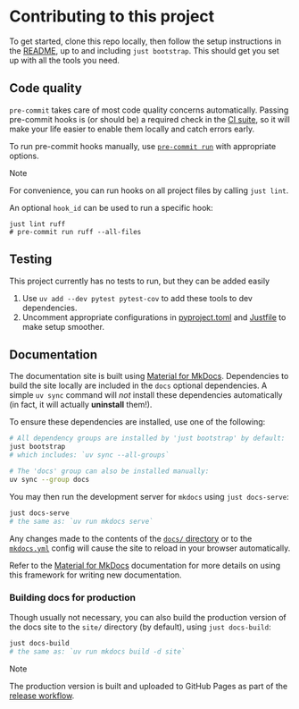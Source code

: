 # Contributing to this project

To get started, clone this repo locally,
then follow the setup instructions in the [README](README.md),
up to and including `just bootstrap`.
This should get you set up with all the tools you need.

## Code quality

`pre-commit` takes care of most code quality concerns automatically.
Passing pre-commit hooks is (or should be) a required check in the [CI suite](.github/workflows/ci.yaml),
so it will make your life easier to enable them locally and catch errors early.

To run pre-commit hooks manually, use
[`pre-commit run`](https://pre-commit.com/#pre-commit-run)
with appropriate options.

> [!note]
> For convenience, you can run hooks on all project files by calling `just lint`.
>
> An optional `hook_id` can be used to run a specific hook:
>
> ```shell
> just lint ruff
> # pre-commit run ruff --all-files
> ```

## Testing

This project currently has no tests to run, but they can be added easily

1. Use `uv add --dev pytest pytest-cov` to add these tools to dev dependencies.
2. Uncomment appropriate configurations in [pyproject.toml](pyproject.toml) and [Justfile](Justfile)
   to make setup smoother.

## Documentation

The documentation site is built using [Material for MkDocs].
Dependencies to build the site locally are included in the `docs` optional dependencies.
A simple `uv sync` command will _not_ install these dependencies automatically
(in fact, it will actually **uninstall** them!).

To ensure these dependencies are installed,
use one of the following:

```sh
# All dependency groups are installed by 'just bootstrap' by default:
just bootstrap
# which includes: `uv sync --all-groups`

# The 'docs' group can also be installed manually:
uv sync --group docs
```

You may then run the development server for `mkdocs` using `just docs-serve`:

```sh
just docs-serve
# the same as: `uv run mkdocs serve`
```

Any changes made to the contents of the [`docs/` directory](docs)
or to the [`mkdocs.yml`](mkdocs.yml) config
will cause the site to reload in your browser automatically.

Refer to the [Material for MkDocs] documentation for more details
on using this framework for writing new documentation.

### Building docs for production

Though usually not necessary,
you can also build the production version of the docs site
to the `site/` directory (by default),
using `just docs-build`:

```sh
just docs-build
# the same as: `uv run mkdocs build -d site`
```

> [!note]
> The production version is built and uploaded to GitHub Pages
> as part of the [release workflow](.github/workflows/release.yaml).

[material for mkdocs]: https://squidfunk.github.io/mkdocs-material/
